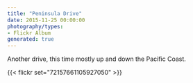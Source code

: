 ```yaml
---
title: "Peninsula Drive"
date: 2015-11-25 00:00:00
photography/types:
- Flickr Album
generated: true
---
```

Another drive, this time mostly up and down the Pacific Coast.

{{< flickr set="72157661105927050" >}}

